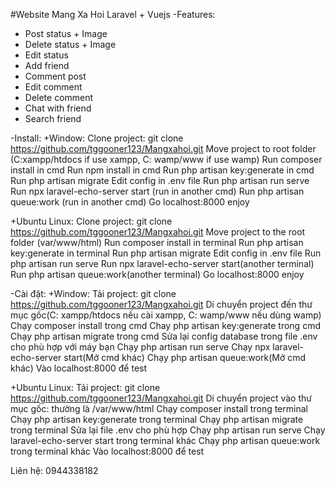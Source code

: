 #Website Mang Xa Hoi Laravel + Vuejs
-Features: 
+ Post status + Image
+ Delete status + Image
+ Edit status
+ Add friend
+ Comment post
+ Edit comment
+ Delete comment
+ Chat with friend
+ Search friend

-Install:
+Window:
Clone project: git clone https://github.com/tggooner123/Mangxahoi.git
Move project to root folder (C:xampp/htdocs if use xampp, C: wamp/www if use wamp)
Run composer install in cmd
Run npm install in cmd
Run php artisan key:generate in cmd
Run php artisan migrate
Edit config in .env file
Run php artisan run serve
Run npx laravel-echo-server start (run in another cmd)
Run php artisan queue:work (run in another cmd)
Go localhost:8000 enjoy

+Ubuntu Linux:
Clone project: git clone https://github.com/tggooner123/Mangxahoi.git
Move project to the root folder (var/www/html)
Run composer install in terminal
Run php artisan key:generate in terminal
Run php artisan migrate
Edit config in .env file
Run php artisan run serve
Run npx laravel-echo-server start(another terminal)
Run php artisan queue:work(another terminal)
Go localhost:8000 enjoy

-Cài đặt:
+Window: 
Tải project: git clone https://github.com/tggooner123/Mangxahoi.git
Di chuyển project đến thư mục gốc(C: xampp/htdocs nếu cài xampp, C: wamp/www nếu dùng wamp)
Chạy composer install trong cmd
Chay php artisan key:generate trong cmd
Chạy php artisan migrate trong cmd
Sửa lại config database trong file .env cho phù hợp với máy bạn
Chạy php artisan run serve
Chạy npx laravel-echo-server start(Mở cmd khác)
Chạy php artisan queue:work(Mở cmd khác)
Vào localhost:8000 để test

+Ubuntu Linux: 
Tải project: git clone https://github.com/tggooner123/Mangxahoi.git
Di chuyển project vào thư mục gốc: thường là /var/www/html
Chạy composer install trong terminal
Chạy php artisan key:generate trong terminal
Chạy php artisan migrate trong terminal
Sửa lại file .env cho phù hợp
Chạy php artisan run serve
Chạy laravel-echo-server start trong terminal khác
Chạy php artisan queue:work trong terminal khác
Vào localhost:8000 để test

Liên hệ: 0944338182
